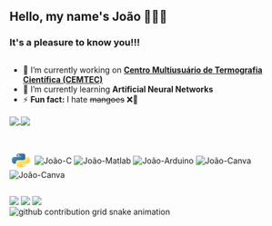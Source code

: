 ## Hello, my name's João 🙆🏽‍♂️
### It's a pleasure to know you!!!
##
- 🔭 I’m currently working on [**Centro Multiusuário de Termografia Científica (CEMTEC)**](https://cemtec.demec.ufmg.br/)
- 🌱 I’m currently learning __Artificial Neural Networks__
- ⚡ __Fun fact:__ I hate ~~mangoes~~ ❌🥭
<a href="https://github.com/joaohsantanaoc/github-readme-stats">
  <img align="center" src="https://github-readme-stats.vercel.app/api?username=joaohsantanaoc&show_icons=true&theme=radical&?count_private=true&hide_border=true" />
</a>
<a href="https://github.com/anuraghazra/github-readme-stats">
  <img align="center" src="https://github-readme-stats.vercel.app/api/top-langs/?username=joaohsantanaoc&layout=compact&hide_border=true&theme=radical" />
</a>

##
<div style="display: inline_block"><br>
  <img align="center" alt="João-Python" height="30" width="40" src="https://raw.githubusercontent.com/devicons/devicon/master/icons/python/python-original.svg">
  <img align="center" alt="João-C" height="30" width="40" src="https://cdn.jsdelivr.net/gh/devicons/devicon@latest/icons/c/c-original.svg">
  <img align="center" alt="João-Matlab" height="30" width="40" src="https://cdn.jsdelivr.net/gh/devicons/devicon@latest/icons/matlab/matlab-original.svg">
  <img align="center" alt="João-Arduino" height="30" width="40" src="https://cdn.jsdelivr.net/gh/devicons/devicon@latest/icons/arduino/arduino-original-wordmark.svg">
  <img align="center" alt="João-Canva" height="30" width="40" src="https://cdn.jsdelivr.net/gh/devicons/devicon@latest/icons/canva/canva-original.svg">
  <img align="center" alt="João-Canva" height="30" width="40" src="https://cdn.jsdelivr.net/gh/devicons/devicon@latest/icons/latex/latex-original.svg">
</div>
  
##


<div> 
  <a href="https://instagram.com/joaoh_santana" target="_blank"><img src="https://img.shields.io/badge/-Instagram-%23E4405F?style=for-the-badge&logo=instagram&logoColor=white" target="_blank"></a>
  <a href = "mailto:mistrjoaosantana@gmail.com"><img src="https://img.shields.io/badge/-Gmail-%23333?style=for-the-badge&logo=gmail&logoColor=white" target="_blank"></a>
  <a href="https://www.linkedin.com/in/rafaella-ballerini-45875016a" target="_blank"><img src="https://img.shields.io/badge/-LinkedIn-%230077B5?style=for-the-badge&logo=linkedin&logoColor=white" target="_blank"></a> 
</div>

<picture>
  <source media="(prefers-color-scheme: dark)" srcset="https://raw.githubusercontent.com/joaohsantanaoc/joaohsantanaoc/output/github-contribution-grid-snake-dark.svg">
  <source media="(prefers-color-scheme: light)" srcset="https://raw.githubusercontent.com/joaohsantanaoc/joaohsantanaoc/output/github-contribution-grid-snake.svg">
  <img alt="github contribution grid snake animation" src="https://raw.githubusercontent.com/joaohsantanaoc/joaohsantanapc/output/github-contribution-grid-snake.svg">
</picture>
